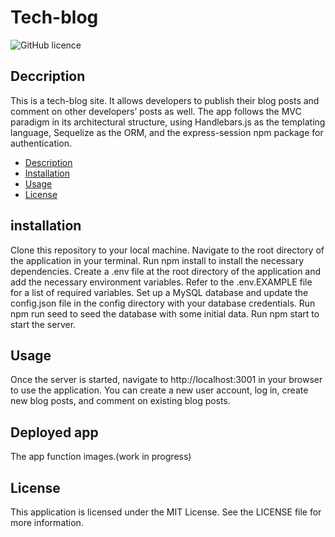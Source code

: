 # Tech-blog

![GitHub licence](https://img.shields.io/badge/licence-MIT-gree.svg)

## Deccription

This is a tech-blog site. It allows developers to publish their blog posts and comment on other developers’ posts as well. The app follows the MVC paradigm in its architectural structure, using Handlebars.js as the templating language, Sequelize as the ORM, and the express-session npm package for authentication.


  * [Description](#description)
  * [Installation](#installation)
  * [Usage](#usage)
  * [License](#license)

## installation

Clone this repository to your local machine.
Navigate to the root directory of the application in your terminal.
Run npm install to install the necessary dependencies.
Create a .env file at the root directory of the application and add the necessary environment variables. Refer to the .env.EXAMPLE file for a list of required variables.
Set up a MySQL database and update the config.json file in the config directory with your database credentials.
Run npm run seed to seed the database with some initial data.
Run npm start to start the server.

## Usage
Once the server is started, navigate to http://localhost:3001 in your browser to use the application. You can create a new user account, log in, create new blog posts, and comment on existing blog posts.

## Deployed app
The app function images.(work in progress)

## License
This application is licensed under the MIT License. See the LICENSE file for more information.